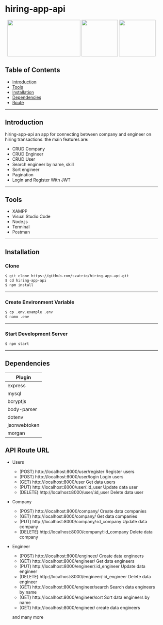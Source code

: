 # hiring-app-api

<p align="center">
    <img src="https://cdn.pixabay.com/photo/2015/04/23/17/41/node-js-736399_960_720.png" height="120px" width="240px">  
    <img src="https://upload.wikimedia.org/wikipedia/commons/6/64/Expressjs.png" height="120px">
    <img src="https://cdn.worldvectorlogo.com/logos/javascript.svg" height="120px">
</p>

## Table of Contents
- [Introduction](#introduction)
- [Tools](#Tools)
- [Installation](#Installation)
- [Dependencies](#Dependencies)
- [Route](#Route)
---
 
## Introduction
hiring-app-api an app for connecting between company and engineer on hiring transactions. the main features are: 
- CRUD Company
- CRUD Engineer
- CRUD User
- Search engineer by name, skill
- Sort engineer
- Pagination
- Login and Register With JWT
---

## Tools
- XAMPP
- Visual Studio Code
- Node.js
- Terminal
- Postman
---

## Installation

### Clone
```bash
$ git clone https://github.com/szatrio/hiring-app-api.git
$ cd hiring-app-api
$ npm install
```
---

### Create Environment Variable
```bash
$ cp .env.example .env
$ nano .env
```
---
### Start Development Server
```bash
$ npm start
```
--- 

## Dependencies

| Plugin |
| ------ |
| express |
| mysql |
| bcryptjs |
| body-parser |
| dotenv |
| jsonwebtoken |
| morgan |

## API Route URL

- Users
  - (POST)    http://localhost:8000/user/register Register users
  - (POST)    http://localhost:8000/user/login Login users
  - (GET)     http://localhost:8000/user Get data users
  - (PUT)     http://localhost:8000/user/:id_user Update data user
  - (DELETE)  http://localhost:8000/user/:id_user Delete data user
  
- Company
  - (POST)    http://localhost:8000/company/ Create data companies
  - (GET)     http://localhost:8000/company/ Get data companies
  - (PUT)     http://localhost:8000/company/:id_company Update data company
  - (DELETE)  http://localhost:8000/company/:id_company Delete data company

- Engineer
  - (POST)    http://localhost:8000/engineer/ Create data engineers
  - (GET)     http://localhost:8000/engineer/ Get data engineers
  - (PUT)     http://localhost:8000/engineer/:id_engineer Update data engineer
  - (DELETE)  http://localhost:8000/engineer/:id_engineer Delete data engineer
  - (GET)    http://localhost:8000/engineer/search Search data engineers by name
  - (GET)    http://localhost:8000/engineer/sort Sort data engineers by name
  - (GET)    http://localhost:8000/engineer/ create data engineers

  and many more

